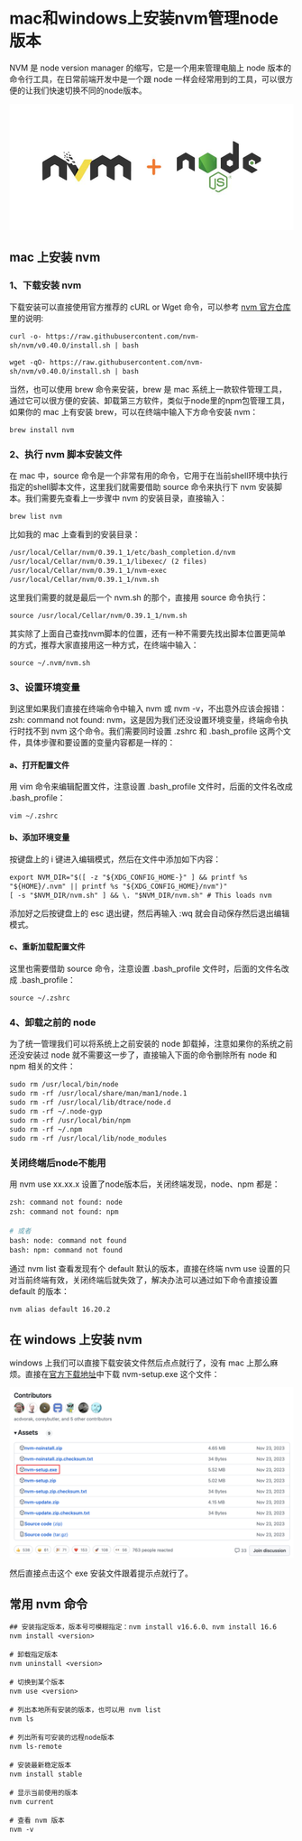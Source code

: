 # mac和windows上安装nvm管理node版本

NVM 是 node version manager 的缩写，它是一个用来管理电脑上 node 版本的命令行工具，在日常前端开发中是一个跟 node 一样会经常用到的工具，可以很方便的让我们快速切换不同的node版本。

<img src="./1.jpg">

## mac 上安装 nvm

### 1、下载安装 nvm
下载安装可以直接使用官方推荐的 cURL or Wget 命令，可以参考 [nvm 官方仓库](https://github.com/nvm-sh/nvm/tree/master)里的说明:

```shell
curl -o- https://raw.githubusercontent.com/nvm-sh/nvm/v0.40.0/install.sh | bash
```

```shell
wget -qO- https://raw.githubusercontent.com/nvm-sh/nvm/v0.40.0/install.sh | bash
```

当然，也可以使用 brew 命令来安装，brew 是 mac 系统上一款软件管理工具，通过它可以很方便的安装、卸载第三方软件，类似于node里的npm包管理工具，如果你的 mac 上有安装 brew，可以在终端中输入下方命令安装 nvm：

```shell
brew install nvm
```

### 2、执行 nvm 脚本安装文件
在 mac 中，source 命令是一个非常有用的命令，它用于在当前shell环境中执行指定的shell脚本文件，这里我们就需要借助 source 命令来执行下 nvm 安装脚本。我们需要先查看上一步骤中 nvm 的安装目录，直接输入：

```shell
brew list nvm
```

比如我的 mac 上查看到的安装目录：
```
/usr/local/Cellar/nvm/0.39.1_1/etc/bash_completion.d/nvm
/usr/local/Cellar/nvm/0.39.1_1/libexec/ (2 files)
/usr/local/Cellar/nvm/0.39.1_1/nvm-exec
/usr/local/Cellar/nvm/0.39.1_1/nvm.sh
```

这里我们需要的就是最后一个 nvm.sh 的那个，直接用 source 命令执行：
```shell
source /usr/local/Cellar/nvm/0.39.1_1/nvm.sh
```

其实除了上面自己查找nvm脚本的位置，还有一种不需要先找出脚本位置更简单的方式，推荐大家直接用这一种方式，在终端中输入：
```shell
source ~/.nvm/nvm.sh
```

### 3、设置环境变量
到这里如果我们直接在终端命令中输入 nvm 或 nvm -v，不出意外应该会报错：zsh: command not found: nvm，这是因为我们还没设置环境变量，终端命令执行时找不到 nvm 这个命令。我们需要同时设置 .zshrc 和 .bash_profile 这两个文件，具体步骤和要设置的变量内容都是一样的：

#### a、打开配置文件
用 vim 命令来编辑配置文件，注意设置 .bash_profile 文件时，后面的文件名改成 .bash_profile：
```shell
vim ~/.zshrc
```

#### b、添加环境变量
按键盘上的 i 键进入编辑模式，然后在文件中添加如下内容：
```shell
export NVM_DIR="$([ -z "${XDG_CONFIG_HOME-}" ] && printf %s "${HOME}/.nvm" || printf %s "${XDG_CONFIG_HOME}/nvm")"
[ -s "$NVM_DIR/nvm.sh" ] && \. "$NVM_DIR/nvm.sh" # This loads nvm
```
添加好之后按键盘上的 esc 退出键，然后再输入 :wq 就会自动保存然后退出编辑模式。

#### c、重新加载配置文件
这里也需要借助 source 命令，注意设置 .bash_profile 文件时，后面的文件名改成 .bash_profile：
```shell
source ~/.zshrc
```

### 4、卸载之前的 node
为了统一管理我们可以将系统上之前安装的 node 卸载掉，注意如果你的系统之前还没安装过 node 就不需要这一步了，直接输入下面的命令删除所有 node 和 npm 相关的文件：

```shell
sudo rm /usr/local/bin/node
sudo rm -rf /usr/local/share/man/man1/node.1
sudo rm -rf /usr/local/lib/dtrace/node.d
sudo rm -rf ~/.node-gyp
sudo rm -rf /usr/local/bin/npm
sudo rm -rf ~/.npm
sudo rm -rf /usr/local/lib/node_modules
```

### 关闭终端后node不能用
用 nvm use xx.xx.x 设置了node版本后，关闭终端发现，node、npm 都是：
```bash
zsh: command not found: node
zsh: command not found: npm

# 或者
bash: node: command not found
bash: npm: command not found
```

通过 nvm list 查看发现有个 default 默认的版本，直接在终端 nvm use 设置的只对当前终端有效，关闭终端后就失效了，解决办法可以通过如下命令直接设置 default 的版本：
```bash
nvm alias default 16.20.2
```

## 在 windows 上安装 nvm

windows 上我们可以直接下载安装文件然后点点就行了，没有 mac 上那么麻烦。直接在[官方下载地址](https://github.com/coreybutler/nvm-windows/releases)中下载 nvm-setup.exe 这个文件：

<img src="./2.png">

然后直接点击这个 exe 安装文件跟着提示点就行了。

## 常用 nvm 命令

``` shell
## 安装指定版本，版本号可模糊指定：nvm install v16.6.0、nvm install 16.6
nvm install <version>

# 卸载指定版本
nvm uninstall <version>

# 切换到某个版本
nvm use <version>

# 列出本地所有安装的版本，也可以用 nvm list
nvm ls

# 列出所有可安装的远程node版本
nvm ls-remote

# 安装最新稳定版本
nvm install stable

# 显示当前使用的版本
nvm current

# 查看 nvm 版本
nvm -v
```
